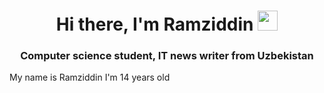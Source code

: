 <h1 align="center">Hi there, I'm Ramziddin</a> 
<img src="https://github.com/blackcater/blackcater/raw/main/images/Hi.gif" height="32"/></h1>
<h3 align="center">Computer science student, IT news writer from Uzbekistan </h3>
My name is Ramziddin
I'm 14 years old 


